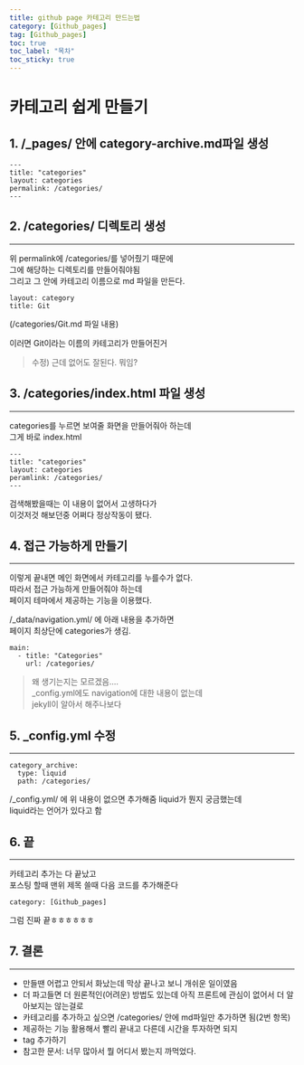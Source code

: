 ```yaml
---
title: github page 카테고리 만드는법
category: [Github_pages]
tag: [Github_pages]
toc: true
toc_label: "목차"
toc_sticky: true
---
```


# 카테고리 쉽게 만들기   

## 1. /_pages/ 안에 category-archive.md파일 생성

```
---
title: "categories"
layout: categories
permalink: /categories/
---
```

## 2. /categories/ 디렉토리 생성

***
위  permalink에 /categories/를 넣어줬기 때문에   
그에 해당하는 디렉토리를 만들어줘야됨   
그리고 그 안에 카테고리 이름으로 md 파일을 만든다.   
```
layout: category
title: Git
```
(/categories/Git.md 파일 내용)

이러면 Git이라는 이름의 카테고리가 만들어진거
>수정) 근데 없어도 잘된다. 뭐임?

## 3. /categories/index.html 파일 생성

***
categories를 누르면 보여줄 화면을 만들어줘아 하는데   
그게 바로 index.html
```
---
title: "categories"
layout: categories
peramlink: /categories/
---
```

검색해봤을때는 이 내용이 없어서 고생하다가   
이것저것 해보던중 어쩌다 정상작동이 됐다.

## 4. 접근 가능하게 만들기

***
이렇게 끝내면 메인 화면에서 카테고리를 누를수가 없다.   
따라서 접근 가능하게 만들어줘야 하는데   
페이지 테마에서 제공하는 기능을 이용했다.

/_data/navigation.yml/ 에 아래 내용을 추가하면   
페이지 최상단에 categories가 생김.   

```
main:
  - title: "Categories"
    url: /categories/
```
> 왜 생기는지는 모르겠음....   
> _config.yml에도 navigation에 대한 내용이 없는데   
> jekyll이 알아서 해주나보다

## 5. _config.yml 수정

***
```
category_archive:
  type: liquid
  path: /categories/
```
/_config.yml/ 에 위 내용이 없으면 추가해줌
liquid가 뭔지 궁금했는데   
liquid라는 언어가 있다고 함

## 6. 끝

***
카테고리 추가는 다 끝났고   
포스팅 할때 맨위 제목 쓸때 다음 코드를 추가해준다
```
category: [Github_pages]
```
그럼 진짜 끝ㅎㅎㅎㅎㅎㅎ

## 7. 결론

***
* 만들땐 어렵고 안되서 화났는데 막상 끝나고 보니 개쉬운 일이였음   
* 더 파고들면 더 원론적인(어려운) 방법도 있는데 아직 프론트에 관심이 없어서 더 알아보지는 않는걸로
* 카테고리를 추가하고 싶으면 /categories/ 안에 md파일만 추가하면 됨(2번 항목)
* 제공하는 기능 활용해서 빨리 끝내고 다른데 시간을 투자하면 되지
* tag 추가하기
* 참고한 문서: 너무 많아서 뭘 어디서 봤는지 까먹었다.
